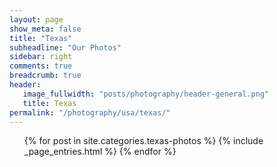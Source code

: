 ```yaml
---
layout: page
show_meta: false
title: "Texas"
subheadline: "Our Photos"
sidebar: right
comments: true
breadcrumb: true
header:
   image_fullwidth: "posts/photography/header-general.png"
   title: Texas
permalink: "/photography/usa/texas/"
---
```

<ul>
    {% for post in site.categories.texas-photos %}
        {% include _page_entries.html %}
    {% endfor %}
</ul>